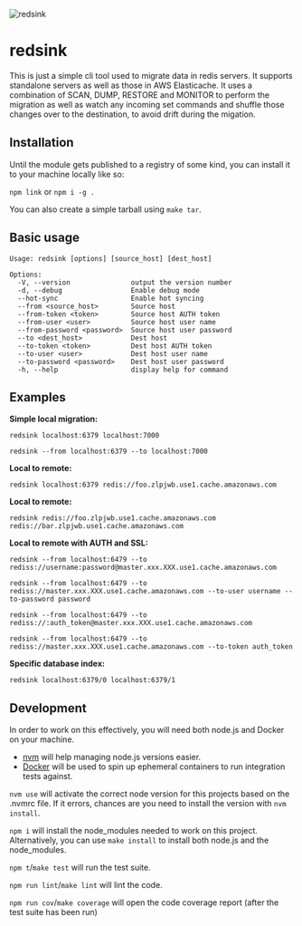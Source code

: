 ![redsink](https://user-images.githubusercontent.com/1965406/146041466-8e0e6a1c-22d5-4651-99e3-32a24b8d919f.png)

# redsink

This is just a simple cli tool used to migrate data in redis servers. It supports standalone servers as well as those in AWS Elasticache. It uses a combination of SCAN, DUMP, RESTORE and MONITOR to perform the migration as well as watch any incoming set commands and shuffle those changes over to the destination, to avoid drift during the migation.

## Installation
Until the module gets published to a registry of some kind, you can install it to your machine locally like so:

`npm link` or `npm i -g .`

You can also create a simple tarball using `make tar`.

## Basic usage
```
Usage: redsink [options] [source_host] [dest_host]

Options:
  -V, --version               output the version number
  -d, --debug                 Enable debug mode
  --hot-sync                  Enable hot syncing
  --from <source_host>        Source host
  --from-token <token>        Source host AUTH token
  --from-user <user>          Source host user name
  --from-password <password>  Source host user password
  --to <dest_host>            Dest host
  --to-token <token>          Dest host AUTH token
  --to-user <user>            Dest host user name
  --to-password <password>    Dest host user password
  -h, --help                  display help for command
```

## Examples
**Simple local migration:**

`redsink localhost:6379 localhost:7000`

`redsink --from localhost:6379 --to localhost:7000`

**Local to remote:**

`redsink localhost:6379 redis://foo.zlpjwb.use1.cache.amazonaws.com`

**Local to remote:**

`redsink redis://foo.zlpjwb.use1.cache.amazonaws.com redis://bar.zlpjwb.use1.cache.amazonaws.com`

**Local to remote with AUTH and SSL:**

`redsink --from localhost:6479 --to rediss://username:password@master.xxx.XXX.use1.cache.amazonaws.com`

`redsink --from localhost:6479 --to rediss://master.xxx.XXX.use1.cache.amazonaws.com --to-user username --to-password password`

`redsink --from localhost:6479 --to rediss://:auth_token@master.xxx.XXX.use1.cache.amazonaws.com`

`redsink --from localhost:6479 --to rediss://master.xxx.XXX.use1.cache.amazonaws.com --to-token auth_token`

**Specific database index:**

`redsink localhost:6379/0 localhost:6379/1`

## Development
In order to work on this effectively, you will need both node.js and Docker on your machine.

- [nvm](https://github.com/nvm-sh/nvm) will help managing node.js versions easier.
- [Docker](https://www.docker.com/get-started) will be used to spin up ephemeral containers to run integration tests against.

`nvm use` will activate the correct node version for this projects based on the .nvmrc file. If it errors, chances are you need to install the version with `nvm install`.

`npm i` will install the node_modules needed to work on this project. Alternatively, you can use `make install` to install both node.js and the node_modules.

`npm t`/`make test` will run the test suite.

`npm run lint`/`make lint` will lint the code.

`npm run cov`/`make coverage` will open the code coverage report (after the test suite has been run)
